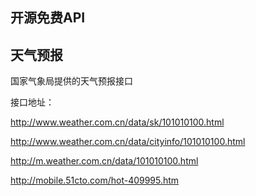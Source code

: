 ## 开源免费API

天气预报
--------
国家气象局提供的天气预报接口

接口地址：

http://www.weather.com.cn/data/sk/101010100.html

http://www.weather.com.cn/data/cityinfo/101010100.html

http://m.weather.com.cn/data/101010100.html

http://mobile.51cto.com/hot-409995.htm